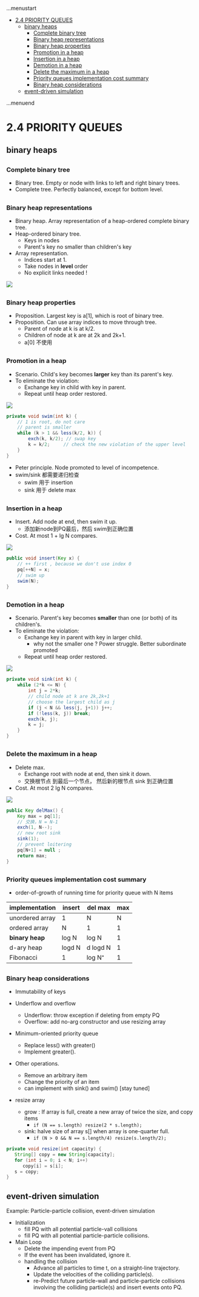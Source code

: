 ...menustart

- [2.4 PRIORITY QUEUES](#31a8f3f664a49f0116e7d7ceacaff56c)
    - [binary heaps](#01f70acef6efe0e1e07b6c8847ae493a)
        - [Complete binary tree](#45c2a6499668ae8a669f5f812b56379a)
        - [Binary heap representations](#05a360d5d6f9939aabfd6bd00823d80e)
        - [Binary heap properties](#2e582e415db1ab1e6e72b8278b9385e1)
        - [Promotion in a heap](#8bff03ac1b55987683317d94044219d1)
        - [Insertion in a heap](#cb0565d93960f3556f5f0ca7c24c3134)
        - [Demotion in a heap](#32a8207179f9f552bbec38561312becf)
        - [Delete the maximum in a heap](#34f42d75083165489f2d1288aa203637)
        - [Priority queues implementation cost summary](#dee2139d14dc9b4129086c422806e8a4)
        - [Binary heap considerations](#08fdfb23883b137987adc5a563f835b0)
    - [event-driven simulation](#2b3a9baf85c09205eff605615163f824)

...menuend


<h2 id="31a8f3f664a49f0116e7d7ceacaff56c"></h2>


# 2.4 PRIORITY QUEUES

<h2 id="01f70acef6efe0e1e07b6c8847ae493a"></h2>


## binary heaps

<h2 id="45c2a6499668ae8a669f5f812b56379a"></h2>


### Complete binary tree

 - Binary tree. Empty or node with links to left and right binary trees.
 - Complete tree. Perfectly balanced, except for bottom level.

<h2 id="05a360d5d6f9939aabfd6bd00823d80e"></h2>


### Binary heap representations

 - Binary heap. Array representation of a heap-ordered complete binary tree.
 - Heap-ordered binary tree.
    - Keys in nodes
    - Parent's key no smaller than children's key
 - Array representation.
    - Indices start at 1.
    - Take nodes in **level** order
    - No explicit links needed !

![](../imgs/algor1_pq_heap_repre.png)

<h2 id="2e582e415db1ab1e6e72b8278b9385e1"></h2>


### Binary heap properties

 - Proposition. Largest key is a[1], which is root of binary tree.
 - Proposition. Can use array indices to move through tree.
    - Parent of node at k is at k/2.
    - Children of node at k are at 2k and 2k+1.
    - a[0] 不使用


<h2 id="8bff03ac1b55987683317d94044219d1"></h2>


### Promotion in a heap

 - Scenario. Child's key becomes **larger** key than its parent's key.
 - To eliminate the violation:
    - Exchange key in child with key in parent.
    - Repeat until heap order restored.

![](../imgs/algorI_pq_swim.png)

```java
private void swim(int k) {
    // 1 is root, do not care
    // parent is smaller 
    while (k > 1 && less(k/2, k)) {
        exch(k, k/2); // swap key
        k = k/2;     // check the new violation of the upper level
    }    
}
```

 - Peter principle. Node promoted to level of incompetence.
 - swim/sink 都需要递归检查
    - swim 用于 insertion
    - sink 用于 delete max

<h2 id="cb0565d93960f3556f5f0ca7c24c3134"></h2>


### Insertion in a heap

 - Insert. Add node at end, then swim it up.
    - 添加新node到PQ最后，然后 swim到正确位置
 - Cost. At most 1 + lg N compares.

![](../imgs/algorI_pq_insertion.png)

```java
public void insert(Key x) {
    // ++ first , because we don't use index 0
    pq[++N] = x;
    // swim up
    swim(N); 
}
```

<h2 id="32a8207179f9f552bbec38561312becf"></h2>


### Demotion in a heap

 - Scenario. Parent's key becomes **smaller** than one (or both) of its children's.
 - To eliminate the violation:
    - Exchange key in parent with key in larger child. 
        - why not the smaller one ? Power struggle. Better subordinate promoted
    - Repeat until heap order restored.
 
![](../imgs/algorI_pq_sink.png)

```java
private void sink(int k) {
    while (2*k <= N) {
        int j = 2*k;
        // child node at k are 2k,2k+1 
        // choose the largest child as j
        if (j < N && less(j, j+1)) j++;
        if (!less(k, j)) break;
        exch(k, j);
        k = j;    
    }    
}
```


<h2 id="34f42d75083165489f2d1288aa203637"></h2>


### Delete the maximum in a heap

 - Delete max.
    - Exchange root with node at end, then sink it down.
    - 交换根节点 到最后一个节点， 然后新的根节点 sink 到正确位置
 - Cost. At most 2 lg N compares.

![](../imgs/algorI_pq_deletemax.png)

```java
public Key delMax() {
    Key max = pq[1];
    // 交换，N = N-1
    exch(1, N--);
    // new root sink
    sink(1);
    // prevent loitering
    pq[N+1] = null ;
    return max;    
}
```

<h2 id="dee2139d14dc9b4129086c422806e8a4"></h2>


### Priority queues implementation cost summary

 - order-of-growth of running time for priority queue with N items

implementation | insert | del max | max 
--- | --- | --- | --- 
unordered array | 1 | N | N
ordered array | N | 1 | 1
**binary heap** | log N | log N | 1
d-ary heap | logd N | d logd N | 1 
Fibonacci | 1 | log N⁺ | 1 

<h2 id="08fdfb23883b137987adc5a563f835b0"></h2>


### Binary heap considerations

 - Immutability of keys
 - Underflow and overflow
    - Underflow: throw exception if deleting from empty PQ
    - Overflow: add no-arg constructor and use resizing array
 - Minimum-oriented priority queue
    - Replace less() with greater()
    - Implement greater().
 - Other operations.
    - Remove an arbitrary item
    - Change the priority of an item
    - can implement with sink() and swim() [stay tuned]
    

 - resize array
    - grow : If array is full, create a new array of twice the size, and copy items
        - `if (N == s.length) resize(2 * s.length);`
    - sink: halve size of array s[] when array is one-quarter full.
        - `if (N > 0 && N == s.length/4) resize(s.length/2);`

```java
private void resize(int capacity) {
   String[] copy = new String[capacity];
   for (int i = 0; i < N; i++)
      copy[i] = s[i];
   s = copy;
}
```



<h2 id="2b3a9baf85c09205eff605615163f824"></h2>


## event-driven simulation

Example: Particle-particle collision, event-driven simulation

- Initialization
    - fill PQ with all potential particle-vall collisions
    - fill PQ with all potential particle-particle collisions.
- Main Loop
    - Delete the impending event from PQ
    - If the event has been invalidated, ignore it.
    - handling the collision
        - Advance all particles to time t, on a straight-line trajectory.
        - Update the velocities of the colliding particle(s).
        - re-Predict future particle-wall and particle-particle collisions involving the colliding particle(s) and insert events onto PQ.




